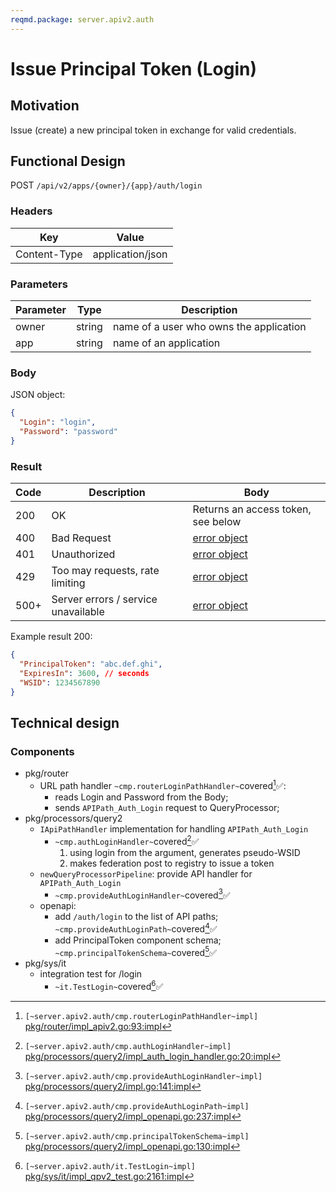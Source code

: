 ```yaml
---
reqmd.package: server.apiv2.auth
---
```


# Issue Principal Token (Login)

## Motivation

Issue (create) a new principal token in exchange for valid credentials.

## Functional Design

POST `/api/v2/apps/{owner}/{app}/auth/login`

### Headers

| Key | Value |
| --- | --- |
| Content-Type | application/json |

### Parameters

| Parameter | Type | Description |
| --- | --- | --- |
| owner | string | name of a user who owns the application |
| app | string | name of an application |

### Body

JSON object:

```json
{
  "Login": "login",
  "Password": "password"
}
```

### Result

| Code | Description | Body
| --- | --- | --- |
| 200 | OK | Returns an access token, see below |
| 400 | Bad Request | [error object](errors.md) |
| 401 | Unauthorized | [error object](errors.md) |
| 429 | Too may requests, rate limiting | [error object](cerrors.md) |
| 500+ | Server errors / service unavailable | [error object](errors.md) |

Example result 200:

```json
{
  "PrincipalToken": "abc.def.ghi",
  "ExpiresIn": 3600, // seconds
  "WSID": 1234567890
}
```

## Technical design

### Components

- pkg/router
  - URL path handler `~cmp.routerLoginPathHandler~`covered[^1]✅:
    - reads Login and Password from the Body;
    - sends `APIPath_Auth_Login` request to QueryProcessor;
- pkg/processors/query2
  - `IApiPathHandler` implementation for handling `APIPath_Auth_Login`
    - `~cmp.authLoginHandler~`covered[^3]✅
      1) using login from the argument, generates pseudo-WSID
      2) makes federation post to registry to issue a token
  - `newQueryProcessorPipeline`: provide API handler for `APIPath_Auth_Login`
    - `~cmp.provideAuthLoginHandler~`covered[^4]✅
  - openapi:
    - add `/auth/login` to the list of API paths; `~cmp.provideAuthLoginPath~`covered[^6]✅
    - add PrincipalToken component schema; `~cmp.principalTokenSchema~`covered[^7]✅
- pkg/sys/it
  - integration test for /login
    - `~it.TestLogin~`covered[^2]✅

[^1]: `[~server.apiv2.auth/cmp.routerLoginPathHandler~impl]` [pkg/router/impl_apiv2.go:93:impl](https://github.com/voedger/voedger/blob/main/pkg/router/impl_apiv2.go#L93)
[^2]: `[~server.apiv2.auth/it.TestLogin~impl]` [pkg/sys/it/impl_qpv2_test.go:2161:impl](https://github.com/voedger/voedger/blob/main/pkg/sys/it/impl_qpv2_test.go#L2161)
[^3]: `[~server.apiv2.auth/cmp.authLoginHandler~impl]` [pkg/processors/query2/impl_auth_login_handler.go:20:impl](https://github.com/voedger/voedger/blob/main/pkg/processors/query2/impl_auth_login_handler.go#L20)
[^4]: `[~server.apiv2.auth/cmp.provideAuthLoginHandler~impl]` [pkg/processors/query2/impl.go:141:impl](https://github.com/voedger/voedger/blob/main/pkg/processors/query2/impl.go#L141)
[^6]: `[~server.apiv2.auth/cmp.provideAuthLoginPath~impl]` [pkg/processors/query2/impl_openapi.go:237:impl](https://github.com/voedger/voedger/blob/main/pkg/processors/query2/impl_openapi.go#L237)
[^7]: `[~server.apiv2.auth/cmp.principalTokenSchema~impl]` [pkg/processors/query2/impl_openapi.go:130:impl](https://github.com/voedger/voedger/blob/main/pkg/processors/query2/impl_openapi.go#L130)
